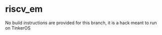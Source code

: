 # riscv_em

No build instructions are provided for this branch, it is a hack meant to run on TinkerOS
